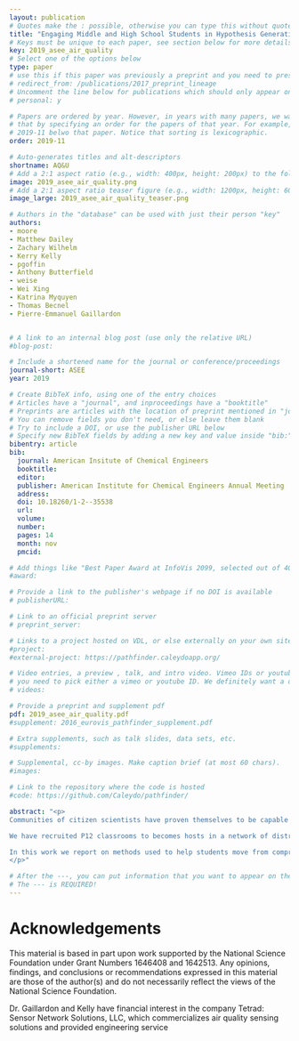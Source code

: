 ```yaml
---
layout: publication
# Quotes make the : possible, otherwise you can type this without quotes
title: "Engaging Middle and High School Students in Hypothesis Generation Using a Citizen-Scientist Network of Air Quality Sensors"
# Keys must be unique to each paper, see section below for more details
key: 2019_asee_air_quality
# Select one of the options below
type: paper 
# use this if this paper was previously a preprint and you need to preserve the old URL
# redirect_from: /publications/2017_preprint_lineage
# Uncomment the line below for publications which should only appear on a personal webpage
# personal: y

# Papers are ordered by year. However, in years with many papers, we want some ordering at a lower level. You can do 
# that by specifying an order for the papers of that year. For example, 2019-11 will put papers with values lower than 
# 2019-11 belwo that paper. Notice that sorting is lexicographic.  
order: 2019-11

# Auto-generates titles and alt-descriptors
shortname: AQ&U
# Add a 2:1 aspect ratio (e.g., width: 400px, height: 200px) to the folder /assets/images/publications/
image: 2019_asee_air_quality.png
# Add a 2:1 aspect ratio teaser figure (e.g., width: 1200px, height: 600px) to the folder /assets/images/publications/
image_large: 2019_asee_air_quality_teaser.png

# Authors in the "database" can be used with just their person "key"
authors:
- moore
- Matthew Dailey
- Zachary Wilhelm
- Kerry Kelly
- pgoffin
- Anthony Butterfield
- weise
- Wei Xing
- Katrina Myquyen
- Thomas Becnel
- Pierre-Emmanuel Gaillardon


# A link to an internal blog post (use only the relative URL)
#blog-post: 

# Include a shortened name for the journal or conference/proceedings
journal-short: ASEE
year: 2019

# Create BibTeX info, using one of the entry choices
# Articles have a "journal", and inproceedings have a "booktitle"
# Preprints are articles with the location of preprint mentioned in "journal"
# You can remove fields you don't need, or else leave them blank
# Try to include a DOI, or use the publisher URL below
# Specify new BibTeX fields by adding a new key and value inside "bib:"
bibentry: article
bib:
  journal: American Insitute of Chemical Engineers
  booktitle: 
  editor: 
  publisher: American Institute for Chemical Engineers Annual Meeting
  address: 
  doi: 10.18260/1-2--35538
  url: 
  volume: 
  number: 
  pages: 14
  month: nov
  pmcid: 

# Add things like "Best Paper Award at InfoVis 2099, selected out of 4000 submissions"
#award:

# Provide a link to the publisher's webpage if no DOI is available
# publisherURL: 

# Link to an official preprint server
# preprint_server: 

# Links to a project hosted on VDL, or else externally on your own site
#project: 
#external-project: https://pathfinder.caleydoapp.org/

# Video entries, a preview , talk, and intro video. Vimeo IDs or youtube IDs are supported
# you need to pick either a vimeo or youtube ID. We definitely want a downloadable video too.
# videos:  

# Provide a preprint and supplement pdf
pdf: 2019_asee_air_quality.pdf
#supplement: 2016_eurovis_pathfinder_supplement.pdf

# Extra supplements, such as talk slides, data sets, etc.
#supplements:

# Supplemental, cc-by images. Make caption brief (at most 60 chars).
#images:

# Link to the repository where the code is hosted
#code: https://github.com/Caleydo/pathfinder/

abstract: "<p>
Communities of citizen scientists have proven themselves to be capable of contributing to research endeavors in meaningful ways, and on a scale that would be impractical for any traditional research group. High-quality data collection by P12 citizen scientists presents one set of hurdles, which have been the subject of significant citizen scientist research. However, important questions remain on how to best engage the same students within more complex cognitive domains, such as hypothesis generation and validation.

We have recruited P12 classrooms to becomes hosts in a network of distributed air quality sensors, across a community which experience some of the worst air quality in the United States. These classroom-hosted sensors are integrated into an infrastructure called AQ&U that includes, in addition to the networked sensors, statistical models and visualizations for identifying and communicating pollution events at a community scale.

In this work we report on methods used to help students move from comprehension of their one sensor in one location, to analysis and evaluation of a vast network of data to which their one sensor contributes. Curated sets from impactful air quality events, including fireworks, wildfires, and inversions, are used in combination with visualization tools to advance students’ ability to generate and evaluate hypotheses about the air quality in their valley, and connect their conclusions to community governance. Survey and other observational data from classroom visits are used to assess the effectiveness of the developed teaching module and larger pre-college citizen scientist effort.
</p>"

# After the ---, you can put information that you want to appear on the website using markdown formatting or HTML. A good example are acknowledgements, extra references, an erratum, etc.
# The --- is REQUIRED! 
---
```


# Acknowledgements

This material is based in part upon work supported by the National Science Foundation under
Grant Numbers 1646408 and 1642513. Any opinions, findings, and conclusions or
recommendations expressed in this material are those of the author(s) and do not necessarily
reflect the views of the National Science Foundation.

Dr. Gaillardon and Kelly have financial interest in the company Tetrad: Sensor Network
Solutions, LLC, which commercializes air quality sensing solutions and provided engineering
service
